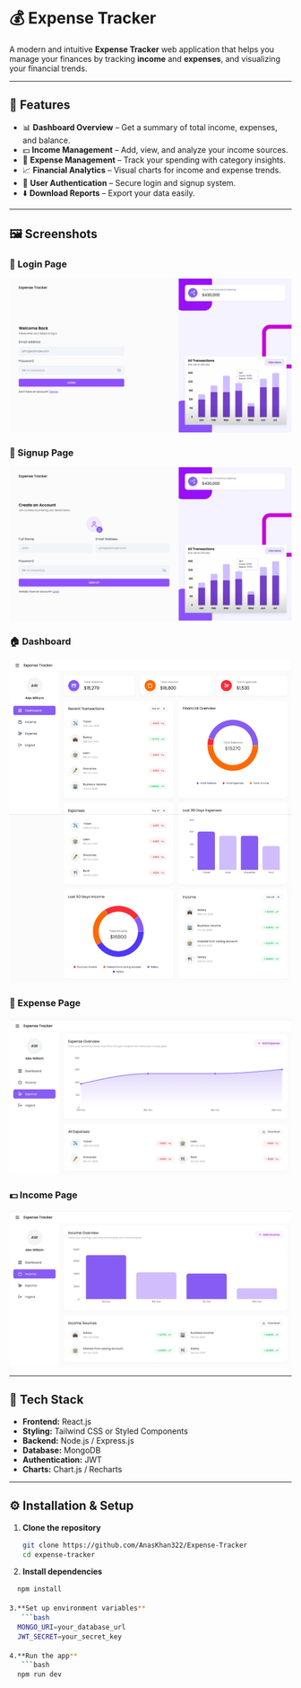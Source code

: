 # 💰 Expense Tracker

A modern and intuitive **Expense Tracker** web application that helps you manage your finances by tracking **income** and **expenses**, and visualizing your financial trends.

---

## 🚀 Features

- 📊 **Dashboard Overview** – Get a summary of total income, expenses, and balance.
- 💵 **Income Management** – Add, view, and analyze your income sources.
- 💸 **Expense Management** – Track your spending with category insights.
- 📈 **Financial Analytics** – Visual charts for income and expense trends.
- 👤 **User Authentication** – Secure login and signup system.
- ⬇️ **Download Reports** – Export your data easily.

---

## 🖼️ Screenshots

### 🔐 Login Page
![Login Screenshot](./screenshots/login.jpeg)

### 📝 Signup Page
![Signup Screenshot](./screenshots/signup.jpeg)

### 🏠 Dashboard
![Dashboard Screenshot](./screenshots/dashboard.jpeg)

### 💸 Expense Page
![Expense Screenshot](./screenshots/expense.jpeg)

### 💵 Income Page
![Income Screenshot](./screenshots/income.jpeg)

---

## 🧩 Tech Stack

- **Frontend:** React.js  
- **Styling:** Tailwind CSS or Styled Components  
- **Backend:** Node.js / Express.js  
- **Database:** MongoDB   
- **Authentication:** JWT 
- **Charts:** Chart.js / Recharts  

---

## ⚙️ Installation & Setup

1. **Clone the repository**
   ```bash
   git clone https://github.com/AnasKhan322/Expense-Tracker
   cd expense-tracker

2. **Install dependencies**
```bash
  npm install

3.**Set up environment variables**
   ```bash
  MONGO_URI=your_database_url
  JWT_SECRET=your_secret_key

4.**Run the app**
   ```bash
  npm run dev
  
